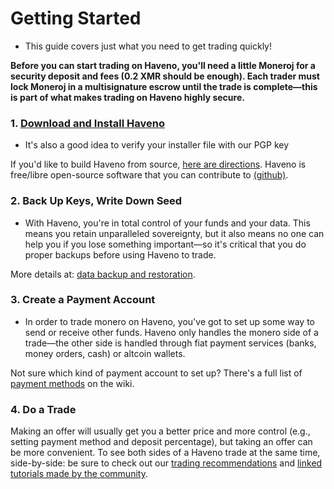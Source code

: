 # Getting Started

- This guide covers just what you need to get trading quickly!

**Before you can start trading on Haveno, you'll need a little Moneroj for a security deposit and fees (0.2 XMR should be enough). Each trader must lock Moneroj in a multisignature escrow until the trade is complete—this is part of what makes trading on Haveno highly secure.**

### 1. [Download and Install Haveno](https://github.com/haveno-dex/haveno/releases)

- It's also a good idea to verify your installer file with our PGP key

If you'd like to build Haveno from source, [here are directions](https://github.com/haveno-dex/Haveno/blob/master/docs/installing.md). Haveno is free/libre open-source software that you can contribute to [(github)](https://github.com/haveno-dex/Haveno).

### 2. Back Up Keys, Write Down Seed

- With Haveno, you're in total control of your funds and your data. This means you retain unparalleled sovereignty, but it also means no one can help you if you lose something important—so it's critical that you do proper backups before using Haveno to trade.

More details at: [data backup and restoration](https://github.com/haveno-dex/Haveno/blob/master/docs/backup_restoration.md).

### 3. Create a Payment Account

- In order to trade monero on Haveno, you've got to set up some way to send or receive other funds. Haveno only handles the monero side of a trade—the other side is handled through fiat payment services (banks, money orders, cash) or altcoin wallets.

Not sure which kind of payment account to set up? There's a full list of [payment methods](https://github.com/haveno-dex/Haveno/blob/master/docs/payment_methods.md) on the wiki.


### 4. Do a Trade

Making an offer will usually get you a better price and more control (e.g., setting payment method and deposit percentage), but taking an offer can be more convenient.
To see both sides of a Haveno trade at the same time, side-by-side: be sure to check out our [trading recommendations](https://github.com/haveno-dex/Haveno/blob/master/docs/payment_methods.md) and [linked tutorials made by the community](https://haveno-reto.com/#posts).

